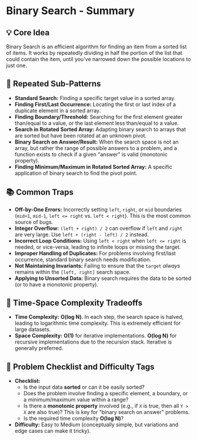 # Binary Search - Summary

## 💡 Core Idea
Binary Search is an efficient algorithm for finding an item from a sorted list of items. It works by repeatedly dividing in half the portion of the list that could contain the item, until you've narrowed down the possible locations to just one.

## 🔁 Repeated Sub-Patterns
* **Standard Search:** Finding a specific target value in a sorted array.
* **Finding First/Last Occurrence:** Locating the first or last index of a duplicate element in a sorted array.
* **Finding Boundary/Threshold:** Searching for the first element greater than/equal to a value, or the last element less than/equal to a value.
* **Search in Rotated Sorted Array:** Adapting binary search to arrays that are sorted but have been rotated at an unknown pivot.
* **Binary Search on Answer/Result:** When the search space is not an array, but rather the range of possible answers to a problem, and a function exists to check if a given "answer" is valid (monotonic property).
* **Finding Minimum/Maximum in Rotated Sorted Array:** A specific application of binary search to find the pivot point.

## 📚 Common Traps
* **Off-by-One Errors:** Incorrectly setting `left`, `right`, or `mid` boundaries (`mid+1`, `mid-1`, `left <= right` vs. `left < right`). This is the most common source of bugs.
* **Integer Overflow:** `(left + right) / 2` can overflow if `left` and `right` are very large. Use `left + (right - left) / 2` instead.
* **Incorrect Loop Conditions:** Using `left < right` when `left <= right` is needed, or vice-versa, leading to infinite loops or missing the target.
* **Improper Handling of Duplicates:** For problems involving first/last occurrence, standard binary search needs modification.
* **Not Maintaining Invariants:** Failing to ensure that the `target` *always* remains within the `[left, right]` search space.
* **Applying to Unsorted Data:** Binary search requires the data to be sorted (or to have a monotonic property).

## 🔁 Time-Space Complexity Tradeoffs
* **Time Complexity:** **O(log N)**. In each step, the search space is halved, leading to logarithmic time complexity. This is extremely efficient for large datasets.
* **Space Complexity:** **O(1)** for iterative implementations. **O(log N)** for recursive implementations due to the recursion stack. Iterative is generally preferred.

## 📌 Problem Checklist and Difficulty Tags
* **Checklist:**
    * Is the input data **sorted** or can it be easily sorted?
    * Does the problem involve finding a specific element, a boundary, or a minimum/maximum value within a range?
    * Is there a **monotonic property** involved (e.g., if `X` is true, then all `Y > X` are also true)? This is key for "binary search on answer" problems.
    * Is the required time complexity **O(log N)**?
* **Difficulty:** Easy to Medium (conceptually simple, but variations and edge cases can make it tricky).
